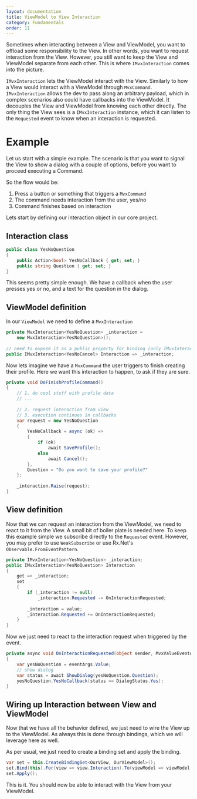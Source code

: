 ```yaml
---
layout: documentation
title: ViewModel to View Interaction
category: Fundamentals
order: 11
---
```


Sometimes when interacting between a View and ViewModel, you want to offload some responsibility to the View. In other words, you want
to request interaction from the View.
However, you still want to keep the View and ViewModel separate from each other. This is where `IMvxInteraction` comes into the picture.

`IMvxInteraction` lets the ViewModel interact with the View. Similarly to how a View would interact with a ViewModel through `MvxCommand`.
`IMvxInteraction` allows the dev to pass along an arbitrary payload, which in complex scenarios also could have callbacks into the ViewModel.
It decouples the View and ViewModel from knowing each other directly. The only thing the View sees is a `IMvxInteraction` instance, which it
can listen to the `Requested` event to know when an interaction is requested.

# Example

Let us start with a simple example. The scenario is that you want to signal the View to show a dialog with a couple of options, before you
want to proceed executing a Command.

So the flow would be:

1. Press a button or something that triggers a `MvxCommand`
2. The command needs interaction from the user, yes/no
3. Command finishes based on interaction

Lets start by defining our interaction object in our core project.

## Interaction class

```c#
public class YesNoQuestion
{
    public Action<bool> YesNoCallback { get; set; }
    public string Question { get; set; }
}
```

This seems pretty simple enough. We have a callback when the user presses yes or no, and a text for the question in the dialog.

## ViewModel definition

In our `ViewModel` we need to define a `MvxInteraction`

```c#
private MvxInteraction<YesNoQuestion> _interaction =
    new MvxInteraction<YesNoQuestion>();
    
// need to expose it as a public property for binding (only IMvxInteraction is needed in the view)
public IMvxInteraction<YesNoCancel> Interaction => _interaction;
```

Now lets imagine we have a `MvxCommand` the user triggers to finish creating their profile. Here we want this interaction to happen,
to ask if they are sure.

```c#
private void DoFinishProfileCommand()
{
    // 1. do cool stuff with profile data
    // ...
    
    // 2. request interaction from view
    // 3. execution continues in callbacks
    var request = new YesNoQuestion
    {
        YesNoCallback = async (ok) => 
        {
            if (ok)
                await SaveProfile();
            else
                await Cancel();
        },
        Question = "Do you want to save your profile?"
    };
    
    _interaction.Raise(request);
}
```

## View definition

Now that we can request an interaction from the ViewModel, we need to react to it from the View. A small bit of boiler plate is needed
here. To keep this example simple we subscribe directly to the `Requested` event. However, you may prefer to use `WeakSubscribe` or use Rx.Net's
`Observable.FromEventPattern`.

```c#
private IMvxInteraction<YesNoQuestion> _interaction;
public IMvxInteraction<YesNoQuestion> Interaction
{
    get => _interaction;
    set
    {
        if (_interaction != null)
            _interaction.Requested -= OnInteractionRequested;
            
        _interaction = value;
        _interaction.Requested += OnInteractionRequested;
    }
}
```

Now we just need to react to the interaction request when triggered by the event.

```c#
private async void OnInteractionRequested(object sender, MvxValueEventArgs<YesNoQuestion> eventArgs)
{
    var yesNoQuestion = eventArgs.Value;
    // show dialog
    var status = await ShowDialog(yesNoQuestion.Question);
    yesNoQuestion.YesNoCallback(status == DialogStatus.Yes);
}
```

## Wiring up Interaction between View and ViewModel

Now that we have all the behavior defined, we just need to wire the View up to the ViewModel. As always this is done through bindings, 
which we will leverage here as well.

As per usual, we just need to create a binding set and apply the binding.

```c#
var set = this.CreateBindingSet<OurView, OurViewModel>();
set.Bind(this).For(view => view.Interaction).To(viewModel => viewModel.Interaction).OneWay();
set.Apply();
```

This is it. You should now be able to interact with the View from your ViewModel.
